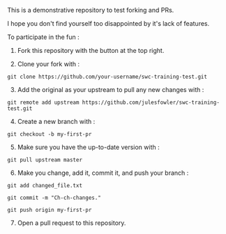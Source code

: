 This is a demonstrative repository to test forking and PRs. 

I hope you don't find yourself too disappointed by it's lack of features. 

To participate in the fun :

1. Fork this repository with the button at the top right. 

2. Clone your fork with : 

`git clone https://github.com/your-username/swc-training-test.git`

3. Add the original as your upstream to pull any new changes with :  

`git remote add upstream https://github.com/julesfowler/swc-training-test.git`

4. Create a new branch with : 

`git checkout -b my-first-pr`

5. Make sure you have the up-to-date version with : 

`git pull upstream master`

6. Make you change, add it, commit it, and push your branch :

`git add changed_file.txt`

`git commit -m "Ch-ch-changes."`

`git push origin my-first-pr`

7. Open a pull request to this repository.

